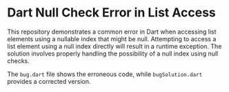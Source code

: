# Dart Null Check Error in List Access

This repository demonstrates a common error in Dart when accessing list elements using a nullable index that might be null.  Attempting to access a list element using a null index directly will result in a runtime exception.  The solution involves properly handling the possibility of a null index using null checks.

The `bug.dart` file shows the erroneous code, while `bugSolution.dart` provides a corrected version.